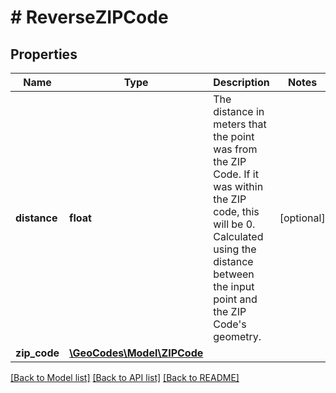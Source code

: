# # ReverseZIPCode

## Properties

Name | Type | Description | Notes
------------ | ------------- | ------------- | -------------
**distance** | **float** | The distance in meters that the point was from the ZIP Code. If it was within the ZIP code, this will be 0. Calculated using the distance between the input point and the ZIP Code&#39;s geometry. | [optional]
**zip_code** | [**\GeoCodes\Model\ZIPCode**](ZIPCode.md) |  |

[[Back to Model list]](../../README.md#models) [[Back to API list]](../../README.md#endpoints) [[Back to README]](../../README.md)
